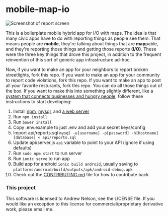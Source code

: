 # mobile-map-io

![Screenshot of report screen](https://andyhub.com/wordpress/wp-content/uploads/mobilemapio-square-350x350.png)

This is a boilerplate mobile hybrid app for I/O with maps. The idea is that many civic apps have to do with reporting things as people see them. That means people are **mobile**, they're talking about things that are **map**pable, and they're reporting those things and getting those reports **(I/O)**. These were the three key things that drove this project, in addition to the frequent reinvention of this sort of generic app infrastructure ad-hoc.

Now, if you want to make an app for your neighbors to report broken streetlights, fork this repo. If you want to make an app for your community to report code violations, fork this repo. If you want to make an app to post all your favorite resturants, fork this repo. You can do all those things out of the box. If you want to make this into something slightly different, like a [system that connects businesses and hungry people](https://github.com/werdnanoslen/mobile-map-io), follow these instructions to start developing:

1. Install [npm](https://www.npmjs.com/get-npm), [mysql](https://mariadb.org/download/), and [a web server](https://www.digitalocean.com/community/tutorials/how-to-install-linux-apache-mysql-php-lamp-stack-on-ubuntu-14-04#step-1-install-apache)
1. Run ```npm install```
1. Run ```bower install```
1. Copy .env.example to just .env and add your secret keys/config
1. Import api/reports.sql ```mysql -u[username] -p[password] -h[hostname] [database] < api/reports.sql```
1. Update api/server.js ```api``` variable to point to your API (ignore if using defaults)
1. Run ```sudo npm start``` to run server
1. Run ```ionic serve``` to run app
1. Build app for android ```ionic build android```, usually saving to ```platforms/android/build/outputs/apk/android-debug.apk```
1. Check out the [CONTRIBUTING.md](https://github.com/werdnanoslen/mobile-map-io/blob/master/CONTRIBUTING.md) file for how to contribute back

### This project
This software is licensed to Andrew Nelson, see the LICENSE file. If you would like an exception to this license for commercial/proprietary derivative work, please email me.
